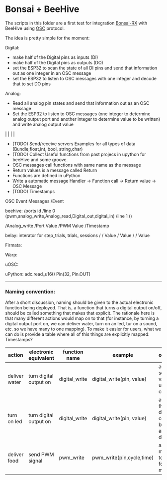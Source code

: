 # Bonsai + BeeHive

The scripts in this folder are a first test for integration [Bonsai-RX](bonsai-rx.org) with BeeHive using [OSC](http://opensoundcontrol.org) protocol.



The idea is pretty simple for the moment:

Digital:
- make half of the Digital pins as inputs (DI)
- make half of the Digital pins as outputs (DO)
- set the ESP32 to scan the state of all DI pins and send that information out as one integer in an OSC message
- set the ESP32 to listen to OSC messages with one integer and decode that to set DO pins

Analog:
- Read all analog pin states and send that information out as an OSC message
- Set the ESP32 to listen to OSC messages (one integer to determine analog output port and another integer to determine value to be written) and write analog output value

  
| <Function Call> | <Return Function> | <Event> |
  
- (TODO) Send/receive servers Examples for all types of data (Bundle,float,int, bool, string,char)
- (TODO) Collect Useful functions from past projecs in upython for beeHive and some groove.
- OSC messages call functions with same name as the message
- Return values is a message called Return
- Functions are defined in uPython
- Write a automatic message Handler -> Function call -> Return value -> OSC Message
- (TODO) Timestamps
  
OSC Event Messages
    /Event


beehive: 
    /ports id
        /line 0 (pwm,analog_write,Analog_read,Digital_out,digital_in)
        /line 1 ()

/Analog_write
    /Port Value
    /PWM Value
    /Timestamp

belay: interator for step_trials, trials, sessions
    /<function name>
        /<argument Name> Value
        /<Argument Name2> Value
    /<Return>
        /<Function name> Value



Firmata:

Warp:

uOSC:

uPython:
adc.read_u16()
Pin(32, Pin.OUT)

   
---   
    
       
### Naming convention:
After a short discussion, naming should be given to the actual electronic function being deployed. That is, a function that turns a digital output on/off, should be called something that makes that explicit. The rationale here is that many different actions would map on to that (for instance, by turning a digital output port on, we can deliver water, turn on an led, tur on a sound, etc. so we have many to one mapping). To make it easier for users, what we can do is provide a table where all of this things are explicitly mapped:  
Timestamps?

|action|electronic equivalent|function name|example|observation|
|--|--|--|--|--|
|deliver water|turn digital output on|digital_write|digital_write(pin, value)|assuming a solenoid valve is used as control|
|turn on led|turn digital output on|digital_write|digital_write(pin, value)|assuming the LED is directly controlled by one port and not a driver|
|deliver food|send PWM signal|pwm_write|pwm_write(pin,cycle,time)|assuming mechanism to deliver food uses a motor|
